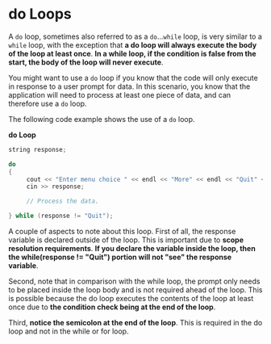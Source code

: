 # do Loops
A ```do``` loop, sometimes also referred to as a ```do```...```while``` loop, is very similar to a ```while``` loop,
with the exception that **a do loop will always execute the body of the loop at least once**.
**In a while loop, if the condition is false from the start, the body of the loop will never execute**. 

You might want to use a ```do``` loop if you know that the code will only execute in response to a user prompt for data.
In this scenario, you know that the application will need to process at least one piece of data, 
and can therefore use a ```do``` loop.

The following code example shows the use of a ```do``` loop.

**do Loop**
```cpp
string response;

do
{        
     cout << "Enter menu choice " << endl << "More" << endl << "Quit" << endl;
     cin >> response;

     // Process the data.

} while (response != "Quit");
```
A couple of aspects to note about this loop.  First of all, the  response variable is declared outside of the loop. 
This is important due to **scope resolution requirements**.  **If you declare the variable inside the loop, 
then the while(response != "Quit") portion will not "see" the response variable**.

Second, note that in comparison with the while loop, the prompt only needs to be placed inside
the loop body and is not required ahead of the loop.  This is possible because the do loop executes
the contents of the loop at least once due to **the condition check being at the end of the loop**.

Third, **notice the semicolon at the end of the loop**.  This is required in the do loop and not in the while or for loop.

